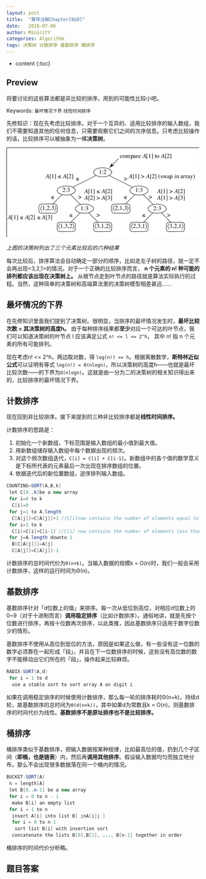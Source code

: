 ```yaml
---
layout: post
title:  "算导注解Chapter[8&9]"
date:   2018-07-06
author: MinicitY
categories: Algorithm
tags: 决策树 计数排序 基数排序 桶排序
---
```


* content
{:toc}

## **Preview**

将要讨论的这些算法都是非比较的排序，用到的可能性比较小吧。

Keywords: `最坏情况下界` `线性时间排序`

先修知识：现在先考虑比较排序。对于一个互异的、适用比较排序的输入数组，我们不需要知道其他的任何信息，只需要观察它们之间的次序信息。只考虑比较操作的话，比较排序可以被抽象为一棵**决策树**。

![](https://raw.githubusercontent.com/MinicitY/MyImg/master/%E5%86%B3%E7%AD%96%E6%A0%91%E6%A8%A1%E5%9E%8B.png)




_上图的决策树列出了三个元素比较后的六种结果_

每次比较后，排序算法会自动确定一部分的顺序，比如走左子树的路径，就一定不会再出现<3,2,1>的情况。对于一个正确的比较排序而言， **n 个元素的 n! 种可能的排列都应该出现在决策树上。** 从根节点走到叶节点的路径就是算法实际执行的过程。当然，这种简单的决策树和高端算法里的决策树模型相差甚远……

## **最坏情况的下界**

在先修知识里面我们提到了决策树。很明显，当排序的最坏情况发生时，**最坏比较次数 = 其决策树的高度h。** 由于每种排序结果都**至少**对应一个可达的叶节点，我们可以知道决策树的叶节点 l 应该满足公式 `n! <= l <= 2^h`， 其中 n! 指 n 个元素的所有可能排列。

现在考虑n! <= 2^h，两边取对数，得 `log(n!) <= h`。根据离散数学，**斯特林近似公式**可以证明有等式 `log(n!) = Θ(nlogn)`，所以决策树的高度h——也就是最坏比较次数——的下界为`Ω(nlogn)`。这就是由一分为二的决策树的相关知识得出来的，比较排序的最坏情况下界。

## **计数排序**

现在回到非比较排序。接下来提到的三种非比较排序都是**线性时间排序。**

计数排序的思路是：

1.	初始化一个新数组，下标范围是输入数组的最小值到最大值。
2.	用新数组储存输入数组中每个数据出现的频次。
3.	对这个频次数组迭代，`C[i] = C[i] + C[i-1]`。新数组中的各个值的数学意义是下标所代表的元素最后一次出现在排序数组的位置。
4.	依据迭代后的新位置数组，逆序排列输入数组。

```java
COUNTING—SORT(A,B,k)
 let C[0..k]be a new array
 for i=0 to k
  C[i]=0
 for j=1 to A.length
  C[A[j]]=C[A[j]]+1 //C[i]now contains the number of elements equal to i
 for i=1 to k
  C[i]=C[i]+C[i-1] //C[i] now contains the number of elements less than or equal to i
 for j=A.length downto 1
  B[C[A[j]]]=A[j]
  C[A[j]]=C[A[j]]-1
```

计数排序的总时间代价为`Θ(n+k)`。当输入数据的规模k = O(n)时，我们一般会采用计数排序，这样的运行时间为Θ(n)。

## **基数排序**

基数排序针对「d位数上的值」来排序。每一次从低位到高位，对相应d位数上的0~9（对于十进制而言）**调用稳定排序**（比如计数排序）。通俗地讲，就是先按个位数进行排序，再按十位数再次排序，以此类推，因此基数排序只适用于数字位数少的情形。

基数排序不使用从高位到低位的方法，原因是如果这么做，有一些没有这一位数的数字必须靠在一起形成「段」，并且在下一位数排序的时候，这些没有高位数的数字不能移动出它们所在的「段」，操作起来比较麻烦。

```java
RADIX-SORT(A,d)
 for i = 1 to d
  use a stable sort to sort array A on digit i
```

如果在调用稳定排序的时候使用计数排序，那么每一轮的排序耗时Θ(n+k)，持续d轮，故基数排序的总时间为`Θ(d(n+k))`，其中如果d为常数且k = O(n)，则基数排序的时间代价为线性。**基数排序不是原址排序也不是比较排序。**

## **桶排序**

桶排序类似于基数排序，把输入数据按某种规律，比如最高位的值，扔到几个子区间（**即桶，也是链表**）内，然后再**调用其他排序**。假设输入数据均匀而独立地分布，那么不会出现很多数据落在同一个桶内的情况。

```java
BUCKET-SORT(A)
 n = length[A]
 let B[0..n-1] be a new array
 for i = 0 to n - 1
  make B[i] an empty list
 for i = 1 to n
  insert A[i] into list B[ ⌊nA[i]⌋ ]
  for i = 0 to n-1
   sort list B[i] with insertion sort
  concatenate the lists B[0],B[1], ..., B[n-1] together in order
```

桶排序的时间代价分析略。

## **题目答案**
